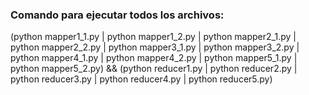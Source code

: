### Comando para ejecutar todos los archivos:
(python mapper1_1.py | python mapper1_2.py | python mapper2_1.py | python mapper2_2.py | python mapper3_1.py | python mapper3_2.py | python mapper4_1.py | python mapper4_2.py | python mapper5_1.py | python mapper5_2.py) && (python reducer1.py | python reducer2.py | python reducer3.py | python reducer4.py | python reducer5.py)
